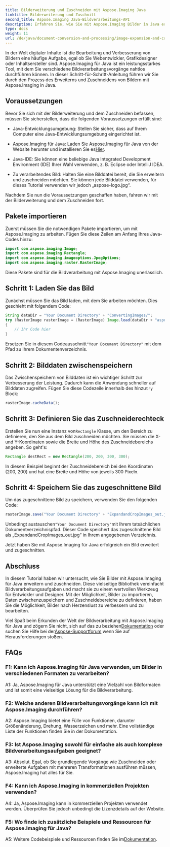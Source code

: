 ```yaml
---
title: Bilderweiterung und Zuschneiden mit Aspose.Imaging Java
linktitle: Bilderweiterung und Zuschnitt
second_title: Aspose.Imaging Java-Bildverarbeitungs-API
description: Erfahren Sie, wie Sie mit Aspose.Imaging Bilder in Java erweitern und zuschneiden. Verbessern Sie Ihre Bildverarbeitungsfähigkeiten mit dieser Schritt-für-Schritt-Anleitung.
type: docs
weight: 11
url: /de/java/document-conversion-and-processing/image-expansion-and-cropping/
---
```

In der Welt digitaler Inhalte ist die Bearbeitung und Verbesserung von Bildern eine häufige Aufgabe, egal ob Sie Webentwickler, Grafikdesigner oder Inhaltsersteller sind. Aspose.Imaging für Java ist ein leistungsstarkes Tool, mit dem Sie verschiedene Bildverarbeitungsvorgänge nahtlos durchführen können. In dieser Schritt-für-Schritt-Anleitung führen wir Sie durch den Prozess des Erweiterns und Zuschneidens von Bildern mit Aspose.Imaging in Java.

## Voraussetzungen

Bevor Sie sich mit der Bilderweiterung und dem Zuschneiden befassen, müssen Sie sicherstellen, dass die folgenden Voraussetzungen erfüllt sind:

- Java-Entwicklungsumgebung: Stellen Sie sicher, dass auf Ihrem Computer eine Java-Entwicklungsumgebung eingerichtet ist.

-  Aspose.Imaging für Java: Laden Sie Aspose.Imaging für Java von der Website herunter und installieren Sie es[Hier](https://releases.aspose.com/imaging/java/).

- Java-IDE: Sie können eine beliebige Java Integrated Development Environment (IDE) Ihrer Wahl verwenden, z. B. Eclipse oder IntelliJ IDEA.

- Zu verarbeitendes Bild: Halten Sie eine Bilddatei bereit, die Sie erweitern und zuschneiden möchten. Sie können jede Bilddatei verwenden, für dieses Tutorial verwenden wir jedoch „aspose-logo.jpg“.

Nachdem Sie nun die Voraussetzungen geschaffen haben, fahren wir mit der Bilderweiterung und dem Zuschneiden fort.

## Pakete importieren

Zuerst müssen Sie die notwendigen Pakete importieren, um mit Aspose.Imaging zu arbeiten. Fügen Sie diese Zeilen am Anfang Ihres Java-Codes hinzu:

```java
import com.aspose.imaging.Image;
import com.aspose.imaging.Rectangle;
import com.aspose.imaging.imageoptions.JpegOptions;
import com.aspose.imaging.raster.RasterImage;
```

Diese Pakete sind für die Bildverarbeitung mit Aspose.Imaging unerlässlich.

## Schritt 1: Laden Sie das Bild

Zunächst müssen Sie das Bild laden, mit dem Sie arbeiten möchten. Dies geschieht mit folgendem Code:

```java
String dataDir = "Your Document Directory" + "ConvertingImages/";
try (RasterImage rasterImage = (RasterImage) Image.load(dataDir + "aspose-logo.jpg"))
{
    // Ihr Code hier
}
```

 Ersetzen Sie in diesem Codeausschnitt`"Your Document Directory"` mit dem Pfad zu Ihrem Dokumentenverzeichnis.

## Schritt 2: Bilddaten zwischenspeichern

 Das Zwischenspeichern von Bilddaten ist ein wichtiger Schritt zur Verbesserung der Leistung. Dadurch kann die Anwendung schneller auf Bilddaten zugreifen. Fügen Sie diese Codezeile innerhalb des hinzu`try` Block:

```java
rasterImage.cacheData();
```

## Schritt 3: Definieren Sie das Zuschneiderechteck

 Erstellen Sie nun eine Instanz von`Rectangle` Klasse, um den Bereich zu definieren, den Sie aus dem Bild zuschneiden möchten. Sie müssen die X- und Y-Koordinaten sowie die Breite und Höhe des Zuschneidebereichs angeben. So geht's:

```java
Rectangle destRect = new Rectangle(200, 200, 300, 300);
```

In diesem Beispiel beginnt der Zuschneidebereich bei den Koordinaten (200, 200) und hat eine Breite und Höhe von jeweils 300 Pixeln.

## Schritt 4: Speichern Sie das zugeschnittene Bild

Um das zugeschnittene Bild zu speichern, verwenden Sie den folgenden Code:

```java
rasterImage.save("Your Document Directory" + "ExpandandCropImages_out.jpg", new JpegOptions(), destRect);
```

 Unbedingt austauschen`"Your Document Directory"`mit Ihrem tatsächlichen Dokumentverzeichnispfad. Dieser Code speichert das zugeschnittene Bild als „ExpandandCropImages_out.jpg“ in Ihrem angegebenen Verzeichnis.

Jetzt haben Sie mit Aspose.Imaging für Java erfolgreich ein Bild erweitert und zugeschnitten.

## Abschluss

In diesem Tutorial haben wir untersucht, wie Sie Bilder mit Aspose.Imaging für Java erweitern und zuschneiden. Diese vielseitige Bibliothek vereinfacht Bildverarbeitungsaufgaben und macht sie zu einem wertvollen Werkzeug für Entwickler und Designer. Mit der Möglichkeit, Bilder zu importieren, Daten zwischenzuspeichern und Zuschneidebereiche zu definieren, haben Sie die Möglichkeit, Bilder nach Herzenslust zu verbessern und zu bearbeiten.

 Viel Spaß beim Erkunden der Welt der Bildverarbeitung mit Aspose.Imaging für Java und zögern Sie nicht, sich auf das zu beziehen[Dokumentation](https://reference.aspose.com/imaging/java/) oder suchen Sie Hilfe bei der[Aspose-Supportforum](https://forum.aspose.com/) wenn Sie auf Herausforderungen stoßen.

## FAQs

### F1: Kann ich Aspose.Imaging für Java verwenden, um Bilder in verschiedenen Formaten zu verarbeiten?

A1: Ja, Aspose.Imaging für Java unterstützt eine Vielzahl von Bildformaten und ist somit eine vielseitige Lösung für die Bildverarbeitung.

### F2: Welche anderen Bildverarbeitungsvorgänge kann ich mit Aspose.Imaging durchführen?

A2: Aspose.Imaging bietet eine Fülle von Funktionen, darunter Größenänderung, Drehung, Wasserzeichen und mehr. Eine vollständige Liste der Funktionen finden Sie in der Dokumentation.

### F3: Ist Aspose.Imaging sowohl für einfache als auch komplexe Bildverarbeitungsaufgaben geeignet?

A3: Absolut. Egal, ob Sie grundlegende Vorgänge wie Zuschneiden oder erweiterte Aufgaben mit mehreren Transformationen ausführen müssen, Aspose.Imaging hat alles für Sie.

### F4: Kann ich Aspose.Imaging in kommerziellen Projekten verwenden?

A4: Ja, Aspose.Imaging kann in kommerziellen Projekten verwendet werden. Überprüfen Sie jedoch unbedingt die Lizenzdetails auf der Website.

### F5: Wo finde ich zusätzliche Beispiele und Ressourcen für Aspose.Imaging für Java?

 A5: Weitere Codebeispiele und Ressourcen finden Sie im[Dokumentation](https://reference.aspose.com/imaging/java/).